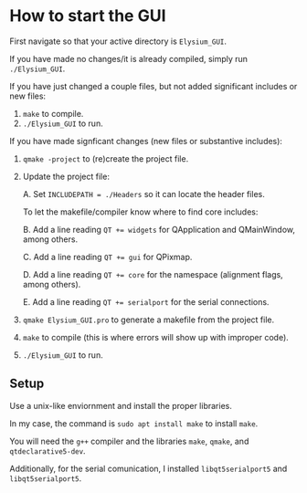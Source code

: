 # How to start the GUI

First navigate so that your active directory is `Elysium_GUI`.

If you have made no changes/it is already compiled, simply run `./Elysium_GUI`.

If you have just changed a couple files, but not added significant includes or new files:
1. `make` to compile.
2. `./Elysium_GUI` to run.


If you have made signficant changes (new files or substantive includes):
1. `qmake -project` to (re)create the project file.
2. Update the project file:

    A. Set `INCLUDEPATH = ./Headers` so it can locate the header files.

    To let the makefile/compiler know where to find core includes:

    B. Add a line reading `QT += widgets` for QApplication and QMainWindow, among others.

    C. Add a line reading `QT += gui` for QPixmap.

    D. Add a line reading `QT += core` for the namespace (alignment flags, among others).

    E. Add a line reading `QT += serialport` for the serial connections.

    [comment]: # (Update Here if new lines become necessary)

3. `qmake Elysium_GUI.pro` to generate a makefile from the project file.
4. `make` to compile (this is where errors will show up with improper code).
5. `./Elysium_GUI` to run.

## Setup
Use a unix-like enviornment and install the proper libraries.

In my case, the command is `sudo apt install make` to install `make`.

You will need the `g++` compiler and the libraries `make`, `qmake`, and `qtdeclarative5-dev`.

Additionally, for the serial comunication, I installed `libqt5serialport5` and `libqt5serialport5`.
